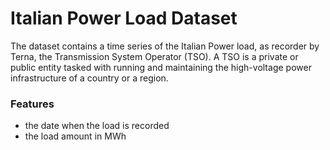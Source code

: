 # Italian Power Load Dataset
The dataset contains a time series of the Italian Power load, as recorder by Terna, 
the Transmission System Operator (TSO). A TSO is a private or public entity
tasked with running and maintaining the high-voltage power infrastructure of a country 
or a region.

### Features

- the date when the load is recorded
- the load amount in MWh